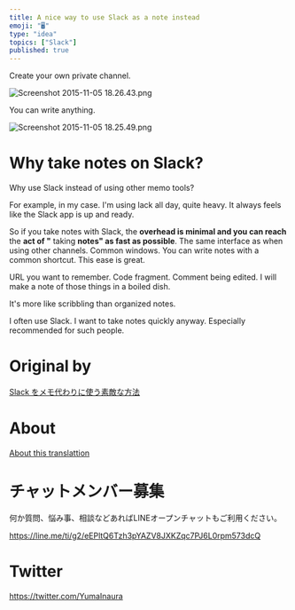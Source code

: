 ```yaml
---
title: A nice way to use Slack as a note instead
emoji: "🖥"
type: "idea"
topics: ["Slack"]
published: true
---
```


Create your own private channel.

![Screenshot 2015-11-05 18.26.43.png](https://qiita-image-store.s3.amazonaws.com/0/90607/3b517441-13e8-1916-3569-d1cfbdc879df.png)

You can write anything.

![Screenshot 2015-11-05 18.25.49.png](https://qiita-image-store.s3.amazonaws.com/0/90607/cdc6de46-f192-ad0b-1c18-06ee247c3a30.png)

# Why take notes on Slack? 

Why use Slack instead of using other memo tools?

For example, in my case. I'm using lack all day, quite heavy. It always feels like the Slack app is up and ready.

So if you take notes with Slack, the **overhead is minimal and you can reach** the **act of "** taking **notes" as fast as possible**. The same interface as when using other channels. Common windows. You can write notes with a common shortcut. This ease is great.

URL you want to remember. Code fragment. Comment being edited. I will make a note of those things in a boiled dish.

It's more like scribbling than organized notes.

I often use Slack. I want to take notes quickly anyway. Especially recommended for such people.



# Original by
[Slack をメモ代わりに使う素敵な方法](https://qiita.com/Yinaura/items/b92ad66e781129ea15fb)

# About

[About this translattion](https://qiita.com/YumaInaura/items/7f6fd1e9310a6816469a)








<!-- Update From Qiita API -->

# チャットメンバー募集


何か質問、悩み事、相談などあればLINEオープンチャットもご利用ください。

https://line.me/ti/g2/eEPltQ6Tzh3pYAZV8JXKZqc7PJ6L0rpm573dcQ





# Twitter


https://twitter.com/YumaInaura


<!-- Update From Qiita API -->


